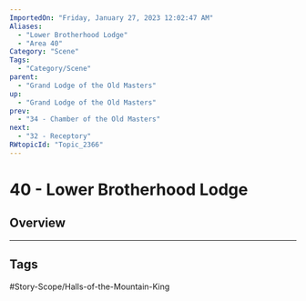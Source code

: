 ```yaml
---
ImportedOn: "Friday, January 27, 2023 12:02:47 AM"
Aliases:
  - "Lower Brotherhood Lodge"
  - "Area 40"
Category: "Scene"
Tags:
  - "Category/Scene"
parent:
  - "Grand Lodge of the Old Masters"
up:
  - "Grand Lodge of the Old Masters"
prev:
  - "34 - Chamber of the Old Masters"
next:
  - "32 - Receptory"
RWtopicId: "Topic_2366"
---
```

# 40 - Lower Brotherhood Lodge
## Overview

---
## Tags
#Story-Scope/Halls-of-the-Mountain-King


